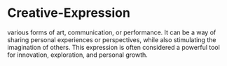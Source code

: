 # Creative-Expression
 various forms of art, communication, or performance. It can be a way of sharing personal experiences or perspectives, while also stimulating the imagination of others. This expression is often considered a powerful tool for innovation, exploration, and personal growth.
